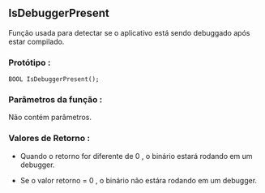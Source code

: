 IsDebuggerPresent
------------------

Função usada para detectar se o aplicativo está sendo debuggado após estar compilado.


### Protótipo :


	BOOL IsDebuggerPresent();


### Parâmetros da função : 

Não contém parâmetros.


### Valores de Retorno :

- Quando o retorno for diferente de 0 , o binário estará rodando em um debugger.

- Se o valor retorno = 0 , o binário não estára rodando em um debugger.